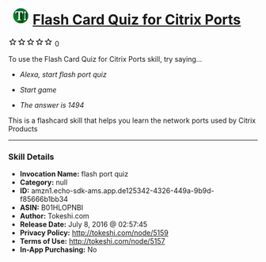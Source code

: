 # &nbsp;<img src="skill_icon" alt="Flash Card Quiz for Citrix Ports icon" width="36"> [Flash Card Quiz for Citrix Ports](http://alexa.amazon.com/#skills/amzn1.echo-sdk-ams.app.de125342-4326-449a-9b9d-f85666b1bb34)
![0 stars](../../images/ic_star_border_black_18dp_1x.png)![0 stars](../../images/ic_star_border_black_18dp_1x.png)![0 stars](../../images/ic_star_border_black_18dp_1x.png)![0 stars](../../images/ic_star_border_black_18dp_1x.png)![0 stars](../../images/ic_star_border_black_18dp_1x.png) 0

To use the Flash Card Quiz for Citrix Ports skill, try saying...

* *Alexa, start flash port quiz*

* *Start game*

* *The answer is 1494*

This is a flashcard skill that helps you learn the network ports used by Citrix Products

***

### Skill Details

* **Invocation Name:** flash port quiz
* **Category:** null
* **ID:** amzn1.echo-sdk-ams.app.de125342-4326-449a-9b9d-f85666b1bb34
* **ASIN:** B01HLOPNBI
* **Author:** Tokeshi.com
* **Release Date:** July 8, 2016 @ 02:57:45
* **Privacy Policy:** http://tokeshi.com/node/5159
* **Terms of Use:** http://tokeshi.com/node/5157
* **In-App Purchasing:** No
